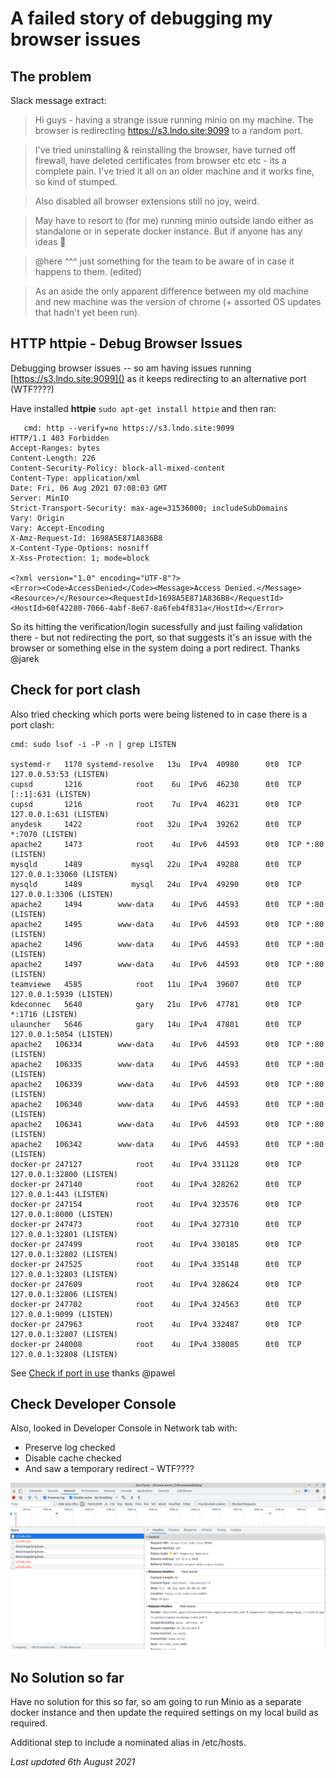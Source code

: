 # A failed story of debugging my browser issues

## The problem
Slack message extract:

> Hi guys - having a strange issue running minio on my machine. The browser is redirecting https://s3.lndo.site:9099 to a random port. 

> I've tried uninstalling & reinstalling the browser, have turned off firewall, have deleted certificates from browser etc etc - its a complete pain. I've tried it all on an older machine and it works fine, so kind of stumped.

> Also disabled all browser extensions still no joy, weird.

> May have to resort to (for me) running minio outside lando either as standalone or in seperate docker instance.
But if anyone has any ideas :slightly_smiling_face:

> @here ^^^ just something for the team to be aware of in case it happens to them. (edited)

> As an aside the only apparent difference between my old machine and new machine was the version of chrome (+ assorted OS updates that hadn't yet been run).

## HTTP httpie - Debug Browser Issues
Debugging browser issues -- so am having issues running [https://s3.lndo.site:9099]() as it keeps redirecting to an alternative port (WTF????)

Have installed **httpie** `sudo apt-get install httpie` and then ran:

```
   cmd: http --verify=no https://s3.lndo.site:9099
HTTP/1.1 403 Forbidden
Accept-Ranges: bytes
Content-Length: 226
Content-Security-Policy: block-all-mixed-content
Content-Type: application/xml
Date: Fri, 06 Aug 2021 07:08:03 GMT
Server: MinIO
Strict-Transport-Security: max-age=31536000; includeSubDomains
Vary: Origin
Vary: Accept-Encoding
X-Amz-Request-Id: 1698A5E871A836B8
X-Content-Type-Options: nosniff
X-Xss-Protection: 1; mode=block

<?xml version="1.0" encoding="UTF-8"?>
<Error><Code>AccessDenied</Code><Message>Access Denied.</Message><Resource>/</Resource><RequestId>1698A5E871A836B8</RequestId><HostId>60f42280-7066-4abf-8e67-8a6feb4f831a</HostId></Error>
```

So its hitting the verification/login sucessfully and just failing validation there - but not redirecting the port, so that suggests it's an issue with the browser or something else in the system doing a port redirect. Thanks @jarek

## Check for port clash
Also tried checking which ports were being listened to in case there is a port clash:

```
cmd: sudo lsof -i -P -n | grep LISTEN

systemd-r   1170 systemd-resolve   13u  IPv4  40980      0t0  TCP 127.0.0.53:53 (LISTEN)
cupsd       1216            root    6u  IPv6  46230      0t0  TCP [::1]:631 (LISTEN)
cupsd       1216            root    7u  IPv4  46231      0t0  TCP 127.0.0.1:631 (LISTEN)
anydesk     1422            root   32u  IPv4  39262      0t0  TCP *:7070 (LISTEN)
apache2     1473            root    4u  IPv6  44593      0t0  TCP *:80 (LISTEN)
mysqld      1489           mysql   22u  IPv4  49288      0t0  TCP 127.0.0.1:33060 (LISTEN)
mysqld      1489           mysql   24u  IPv4  49290      0t0  TCP 127.0.0.1:3306 (LISTEN)
apache2     1494        www-data    4u  IPv6  44593      0t0  TCP *:80 (LISTEN)
apache2     1495        www-data    4u  IPv6  44593      0t0  TCP *:80 (LISTEN)
apache2     1496        www-data    4u  IPv6  44593      0t0  TCP *:80 (LISTEN)
apache2     1497        www-data    4u  IPv6  44593      0t0  TCP *:80 (LISTEN)
teamviewe   4585            root   11u  IPv4  39607      0t0  TCP 127.0.0.1:5939 (LISTEN)
kdeconnec   5640            gary   21u  IPv6  47781      0t0  TCP *:1716 (LISTEN)
ulauncher   5646            gary   14u  IPv4  47801      0t0  TCP 127.0.0.1:5054 (LISTEN)
apache2   106334        www-data    4u  IPv6  44593      0t0  TCP *:80 (LISTEN)
apache2   106335        www-data    4u  IPv6  44593      0t0  TCP *:80 (LISTEN)
apache2   106339        www-data    4u  IPv6  44593      0t0  TCP *:80 (LISTEN)
apache2   106340        www-data    4u  IPv6  44593      0t0  TCP *:80 (LISTEN)
apache2   106341        www-data    4u  IPv6  44593      0t0  TCP *:80 (LISTEN)
apache2   106342        www-data    4u  IPv6  44593      0t0  TCP *:80 (LISTEN)
docker-pr 247127            root    4u  IPv4 331128      0t0  TCP 127.0.0.1:32800 (LISTEN)
docker-pr 247140            root    4u  IPv4 328262      0t0  TCP 127.0.0.1:443 (LISTEN)
docker-pr 247154            root    4u  IPv4 323576      0t0  TCP 127.0.0.1:8000 (LISTEN)
docker-pr 247473            root    4u  IPv4 327310      0t0  TCP 127.0.0.1:32801 (LISTEN)
docker-pr 247499            root    4u  IPv4 330185      0t0  TCP 127.0.0.1:32802 (LISTEN)
docker-pr 247525            root    4u  IPv4 335148      0t0  TCP 127.0.0.1:32803 (LISTEN)
docker-pr 247609            root    4u  IPv4 328624      0t0  TCP 127.0.0.1:32806 (LISTEN)
docker-pr 247702            root    4u  IPv4 324563      0t0  TCP 127.0.0.1:9099 (LISTEN)
docker-pr 247963            root    4u  IPv4 332487      0t0  TCP 127.0.0.1:32807 (LISTEN)
docker-pr 248008            root    4u  IPv4 338085      0t0  TCP 127.0.0.1:32808 (LISTEN)
```

See [Check if port in use](https://www.cyberciti.biz/faq/unix-linux-check-if-port-is-in-use-command/) thanks @pawel

## Check Developer Console
Also, looked in Developer Console in Network tab with:

* Preserve log checked
* Disable cache checked
* And saw a temporary redirect - WTF????

![Chrome Developer tools screenshot](browser-redirect-gotcha.png)

## No Solution so far
Have no solution for this so far, so am going to run Minio as a separate docker instance and then update the required settings on my local build as required.


Additional step to include a nominated alias in /etc/hosts.


_Last updated 6th August 2021_
